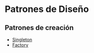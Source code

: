 # Patrones de Diseño

## Patrones de creación

- [Singleton](/Creacionales/Singleton/README.md)
- [Factory](/Creacionales/Factory_Method/README.md)